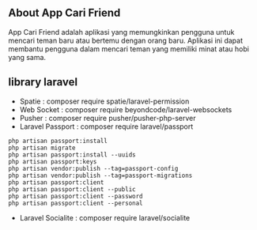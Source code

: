 ## About App Cari Friend
App Cari Friend adalah aplikasi yang memungkinkan pengguna untuk mencari teman baru atau bertemu dengan orang baru. Aplikasi ini dapat membantu pengguna dalam mencari teman yang memiliki minat atau hobi yang sama.


## library laravel
- Spatie : composer require spatie/laravel-permission
- Web Socket  : composer require beyondcode/laravel-websockets
- Pusher : composer require pusher/pusher-php-server
- Laravel Passport : composer require laravel/passport

````
php artisan passport:install
php artisan migrate
php artisan passport:install --uuids
php artisan passport:keys
php artisan vendor:publish --tag=passport-config
php artisan vendor:publish --tag=passport-migrations
php artisan passport:client
php artisan passport:client --public
php artisan passport:client --password
php artisan passport:client --personal
````

- Laravel Socialite : composer require laravel/socialite

